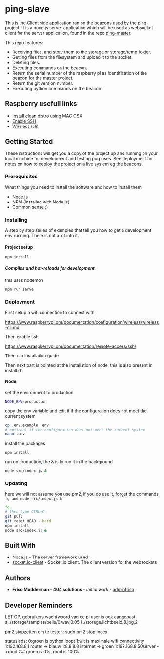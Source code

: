 # ping-slave

This is the Client side application ran on the beacons used by the ping project. 
It is a node.js server application which will be used as websocket client for the server application, found in the repo [ping-master](https://github.com/adminfriso/ping-master).

This repo features:
* Receiving files, and store them to the storage or storage/temp folder.
* Getting files from the filesystem and upload it to the socket.
* Deleting files.
* Executing commands on the beacon.
* Return the serial number of the raspberry pi as identification of the beacon for the master project.
* Return the git version number.
* Executing python commands on the beacon.

## Raspberry usefull links
* [Install clean distro using MAC OSX](https://www.macworld.co.uk/how-to/mac/how-to-set-up-raspberry-pi-3-with-mac-3637490/)
* [Enable SSH](https://www.raspberrypi.org/documentation/remote-access/ssh/)
* [Wireless (cli)](https://www.raspberrypi.org/documentation/configuration/wireless/wireless-cli.md)

## Getting Started

These instructions will get you a copy of the project up and running on your local machine for development and testing purposes. 
See deployment for notes on how to deploy the project on a live system eg the beacons.

### Prerequisites

What things you need to install the software and how to install them
 
 * [Node.js](https://nodejs.org/en/download/)
 * NPM (installed with Node.js)
 * Common sense ;)

### Installing

A step by step series of examples that tell you how to get a development env running.
There is not a lot into it.

#### Project setup
```
npm install
```

##### Compiles and hot-reloads for development
this uses nodemon
```
npm run serve
```

### Deployment
First setup a wifi connection to connect with

https://www.raspberrypi.org/documentation/configuration/wireless/wireless-cli.md

Then enable ssh 

https://www.raspberrypi.org/documentation/remote-access/ssh/

Then run installation guide

Then next part is pointed at the installation of node, this is also present in install.sh
#### Node
set the environment to production
```bash
NODE_ENV=production
```
copy the env variable and edit it if the configuration does not meet the current system
```bash
cp .env.example .env
# optional if the configuration does not meet the current system
nano .env
```
install the packages
```bash
npm install
```
run on production, the & is to run it in the background
```bash
node src/index.js &
```

### Updating
here we will not assume you use pm2, if you do use it, forget the commands ```fg and node src/index.js &```

```bash
fg
# then type CTRL+C
git pull
git reset HEAD --hard
npm install
node src/index.js &
```

## Built With
* [Node.js](https://nodejs.org/en/docs/) - The server framework used
* [socket.io-client](https://socket.io/docs/client-api/) - Socket.io client. The client version for the websockets

## Authors

* **Friso Modderman - 404 solutions** - *Initial work* - [adminfriso](https://github.com/adminfriso)

## Developer Reminders
LET OP, gebruikers wachtwoord van de pi user is ook aangepast
s,./storage/samples/bells/0.wav,0.05
i,./storage/lichtbeeld/8.jpg,2

pm2 stopzetten om te testen: sudo pm2 stop index

statusleds: 
0:groen is python loopt
1:wit is maximale wifi connectivity
1:192.168.8.1 router -> blauw
1:8.8.8.8 internet -> groen
1:192.168.8.50server ->rood
2:# groen is 0%, rood is 100% 
